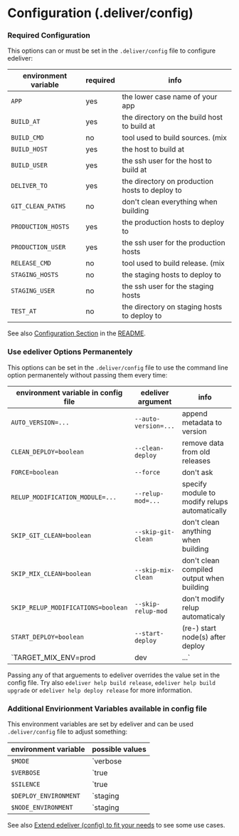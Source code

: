 # Configuration (.deliver/config)


### Required Configuration

This options can or must be set in the `.deliver/config` file to configure edeliver:

| environment variable   | required | info                                           |
|------------------------|----------|------------------------------------------------|
| `APP`                  |      yes | the lower case name of your app                |
| `BUILD_AT`             |      yes | the directory on the build host to build at    |
| `BUILD_CMD`            |       no | tool used to build sources. (mix|rebar)        |
| `BUILD_HOST`           |      yes | the host to build at                           |
| `BUILD_USER`           |      yes | the ssh user for the host to build at          |
| `DELIVER_TO`           |      yes | the directory on production hosts to deploy to |
| `GIT_CLEAN_PATHS`      |       no | don't clean everything when building           |
| `PRODUCTION_HOSTS`     |      yes | the production hosts to deploy to              |
| `PRODUCTION_USER`      |      yes | the ssh user for the production hosts          |
| `RELEASE_CMD`          |       no | tool used to build release. (mix|relx|rebar)   |
| `STAGING_HOSTS`        |       no | the staging hosts to deploy to                 |
| `STAGING_USER`         |       no | the ssh user for the staging hosts             |
| `TEST_AT`              |       no | the directory on staging hosts to deploy to    |

See also [Configuration Section](https://github.com/boldpoker/edeliver#user-content-configuration) in the [README](https://github.com/boldpoker/edeliver/blob/master/README.md).

### Use edeliver Options Permanentely

This options can be set in the `.deliver/config` file to use the command line option permanentely without passing them every time:


| environment variable in config file   | edeliver argument    | info                                          |
|---------------------------------------|----------------------|-----------------------------------------------|
| `AUTO_VERSION=...`                    | `--auto-version=...` | append metadata to version                    |
| `CLEAN_DEPLOY=boolean`                | `--clean-deploy`     | remove data from old releases                 |
| `FORCE=boolean`                       | `--force`            | don't ask                                     |
| `RELUP_MODIFICATION_MODULE=...`       | `--relup-mod=...`    | specify module to modify relups automatically |
| `SKIP_GIT_CLEAN=boolean`              | `--skip-git-clean`   | don't clean anything when building            |
| `SKIP_MIX_CLEAN=boolean`              | `--skip-mix-clean`   | don't clean compiled output when building     |
| `SKIP_RELUP_MODIFICATIONS=boolean`    | `--skip-relup-mod`   | don't modify relup automaticaly               |
| `START_DEPLOY=boolean`                | `--start-deploy`     | (re-) start node(s) after deploy              |
| `TARGET_MIX_ENV=prod|dev|...`         | `--mix-env=...`      | build with custom `MIX_ENV`                   |

Passing any of that arguements to edeliver overrides the value set in the config file.
Try also `edeliver help build release`, `edeliver help build upgrade` or `edeliver help deploy release` for more information.

### Additional Envirionment Variables available in config file


This environment variables are set by edeliver and can be used `.deliver/config` file to adjust something:


| environment variable  | possible values         |
|-----------------------|-------------------------|
| `$MODE`               | `verbose|compact|debug` |
| `$VERBOSE`            | `true|false`            |
| `$SILENCE`            | `true|false`            |
| `$DEPLOY_ENVIRONMENT` | `staging|production`    |
| `$NODE_ENVIRONMENT`   | `staging|production`    |

See also [Extend edeliver (config) to fit your needs](https://github.com/boldpoker/edeliver/wiki/Extend-edeliver-(config)-to-fit-your-needs) to see some use cases.